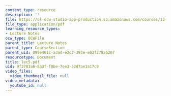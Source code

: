 ```yaml
---
content_type: resource
description: ''
file: https://ol-ocw-studio-app-production.s3.amazonaws.com/courses/12-950-atmospheric-and-oceanic-modeling-spring-2004/9f2781a68a3ff8be7ee352d7ae1a17c9_lec5.pdf
file_type: application/pdf
learning_resource_types:
- Lecture Notes
ocw_type: OCWFile
parent_title: Lecture Notes
parent_type: CourseSection
parent_uid: 099e401c-a3ad-e2c3-393e-e03f278ab207
resourcetype: Document
title: lec5.pdf
uid: 9f2781a6-8a3f-f8be-7ee3-52d7ae1a17c9
video_files:
  video_thumbnail_file: null
video_metadata:
  youtube_id: null
---
```

